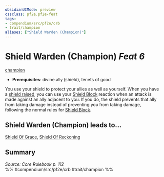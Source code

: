 ```yaml
---
obsidianUIMode: preview
cssclass: pf2e,pf2e-feat
tags:
- compendium/src/pf2e/crb
- trait/champion
aliases: ["Shield Warden (Champion)"]
---
```

# Shield Warden (Champion)  *Feat 6*  
[champion](Reference/Rules/Traits/champion.md "Champion Class Trait")  

- **Prerequisites**: divine ally (shield), tenets of good

You use your shield to protect your allies as well as yourself. When you have a [shield raised](raise-a-shield.md), you can use your [Shield Block](Reference/Compendium/Feats/shield-block.md) reaction when an attack is made against an ally adjacent to you. If you do, the shield prevents that ally from taking damage instead of preventing you from taking damage, following the normal rules for [Shield Block](Reference/Compendium/Feats/shield-block.md).

## Shield Warden (Champion) leads to...

[Shield Of Grace](shield-of-grace.md), [Shield Of Reckoning](shield-of-reckoning.md)

## Summary

*Source: Core Rulebook p. 112*  
%% #compendium/src/pf2e/crb #trait/champion %%